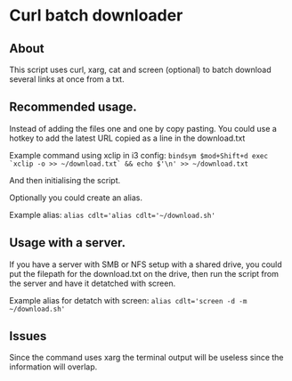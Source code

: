 # Curl batch downloader

## About

This script uses curl, xarg, cat and screen (optional) to batch download several links at once from a txt.

## Recommended usage.

Instead of adding the files one and one by copy pasting. You could use a hotkey to add the latest URL copied as a line in the download.txt

Example command using xclip in i3 config: ``bindsym $mod+Shift+d exec `xclip -o >> ~/download.txt` && echo $'\n' >> ~/download.txt``

And then initialising the script.

Optionally you could create an alias.

Example alias: `alias cdlt='alias cdlt='~/download.sh'`

## Usage with a server.

If you have a server with SMB or NFS setup with a shared drive, you could put the filepath for the download.txt on the drive, then run the script from the server and have it detatched with screen.

Example alias for detatch with screen: `alias cdlt='screen -d -m ~/download.sh'`

## Issues

Since the command uses xarg the terminal output will be useless since the information will overlap.

